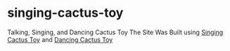 # singing-cactus-toy
Talking, Singing, and Dancing Cactus Toy
The Site Was Built using [Singing Cactus Toy](singingcactustoy.com) and [Dancing Cactus Toy](cruised.net)
